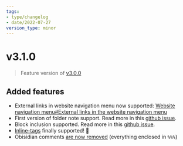 ```yaml
---
tags:
- type/changelog
- date/2022-07-27
version_type: minor
---
```

   
# v3.1.0   
> Feature version of [v3.0.0](../Changelog/v3.0.0.md)   
   
## Added features   
   
- External links in website navigation menu now supported: [Website navigation menu#External links in the website navigation menu](../Configurations/Website%20navigation%20menu.md#external-links-in-the-website-navigation-menu)   
- First version of folder note support. Read more in this [github issue](https://github.com/obsidian-html/obsidian-html/issues/288).   
- Block inclusion supported. Read more in this [github issue](https://github.com/obsidian-html/obsidian-html/issues/288).   
- [Inline-tags](../Demonstrations/Implementing%20inline%20tags.md) finally supported! 🎉   
- Obisidian comments [are now removed](../Demonstrations/Removing%20obisidian%20comments.md) (everything enclosed in  `%%%`)